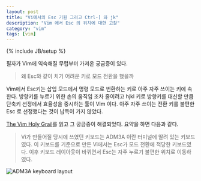 ```yaml
---
layout: post
title: "Vi에서의 Esc 기원 그리고 Ctrl-[ 와 jk"
description: "Vim 에서 Esc 의 위치에 대한 고찰"
category: "vim"
tags: [vim]
---
```

{% include JB/setup %}

필자가 Vim에 익숙해질 무렵부터 가져온 궁금증이 있다.

> 왜 Esc와 같이 치기 어려운 키로 모드 전환을 했을까

Vim에서 Esc키는 삽입 모드에서 명령 모드로 번환하는 키로 아주 자주 쓰이는 키에 속한다. 방향키를 누르기 위한 손의 움직임 조차 줄이려고 hjkl 키로 방향키를 대신할 만큼 단축키 선정에서 효율성을 중시하는 툴이 Vim 이다. 아주 자주 쓰이는 전환 키를 불편한 Esc 로 선정했다는 것이 납득이 가지 않았다.

[The Vim Holy Grail](http://federico.galassi.net/2012/06/20/the-vim-holy-grail/)를 읽고 그 궁금증이 해결되었다. 요약을 하면 다음과 같다.

> Vi가 만들어질 당시에 쓰였던 키보드는 ADM3A 이란 터미널에 딸려 있는 키보드였다. 이 키보드를 기준으로 만든 Vi에서는 Esc가 모드 전환에 적당한 키보드였다. 이후 키보드 레이아웃이 바뀌면서 Esc는 자주 누르기 불편한 위치로 이동하였다.

![ADM3A keyboard layout](http://upload.wikimedia.org/wikipedia/commons/thumb/a/a0/KB_Terminal_ADM3A.svg/931px-KB_Terminal_ADM3A.svg.png)
